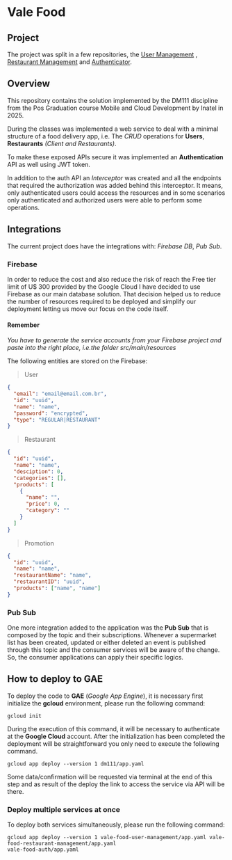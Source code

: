# Vale Food

## Project

The project was split in a few repositories, the [User Management](https://github.com/edilsonjustiniano/vfu)
, [Restaurant Management](https://github.com/edilsonjustiniano/vfr) and [Authenticator](https://github.com/edilsonjustiniano/vfa).

## Overview 

This repository contains the solution implemented by the DM111 discipline from the Pos Graduation course Mobile and 
Cloud Development by Inatel in 2025.

During the classes was implemented a web service to deal with a minimal structure of a food delivery app, i.e. The _CRUD_ 
operations for **Users**, **Restaurants** _(Client and Restaurants)_.

To make these exposed APIs secure it was implemented an **Authentication** API as well using JWT token. 

In addition to the auth API an _Interceptor_ was created and all the endpoints that required the authorization was 
added behind this interceptor. It means, only authenticated users could access the resources and in some scenarios only
authenticated and authorized users were able to perform some operations.

## Integrations

The current project does have the integrations with: _Firebase DB_, _Pub Sub_.

### Firebase

In order to reduce the cost and also reduce the risk of reach the Free tier limit of U$ 300 provided by the Google Cloud
I have decided to use Firebase as our main database solution. That decision helped us to reduce the number of resources
required to be deployed and simplify our deployment letting us move our focus on the code itself.

#### Remember
_You have to generate the service accounts from your Firebase project and paste into the right place, i.e.the folder_
_src/main/resources_

The following entities are stored on the Firebase:

> User
```json
{
  "email": "email@email.com.br",
  "id": "uuid",
  "name": "name",
  "password": "encrypted",
  "type": "REGULAR|RESTAURANT"
}
```

> Restaurant
```json
{
  "id": "uuid",
  "name": "name",
  "desciption": 0,
  "categories": [],
  "products": [
    {
      "name": "",
      "price": 0,
      "category": ""
    }
  ]
}
```

> Promotion
```json
{
  "id": "uuid",
  "name": "name",
  "restaurantName": "name",
  "restaurantID": "uuid",
  "products": ["name", "name"]
}
```

### Pub Sub

One more integration added to the application was the **Pub Sub** that is composed by the topic and their subscriptions.
Whenever a supermarket list has been created, updated or either deleted an event is published through this topic and the
consumer services will be aware of the change. So, the consumer applications can apply their specific logics.


## How to deploy to GAE

To deploy the code to **GAE** (_Google App Engine_), it is necessary first initialize the **gcloud** environment, please run
the following command:

```
gcloud init
```

During the execution of this command, it will be necessary to authenticate at the **Google Cloud** account. After the 
initialization has been completed the deployment will be straightforward you only need to execute the following command.

```
gcloud app deploy --version 1 dm111/app.yaml
```

Some data/confirmation will be requested via terminal at the end of this step and as result of the deploy the link to access
the service via API will be there.

### Deploy multiple services at once

To deploy both services simultaneously, please run the following command:

```
gcloud app deploy --version 1 vale-food-user-management/app.yaml vale-food-restaurant-management/app.yaml
vale-food-auth/app.yaml
```
